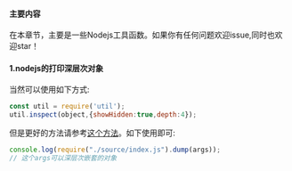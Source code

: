 #### 主要内容
在本章节，主要是一些Nodejs工具函数。如果你有任何问题欢迎issue,同时也欢迎star！

#### 1.nodejs的打印深层次对象
当然可以使用如下方式:
```js
const util = require('util');
util.inspect(object,{showHidden:true,depth:4});
```
但是更好的方法请参考[这个方法](./source/index.js)。如下使用即可:
```js
console.log(require("./source/index.js").dump(args));
// 这个args可以深层次嵌套的对象
```
